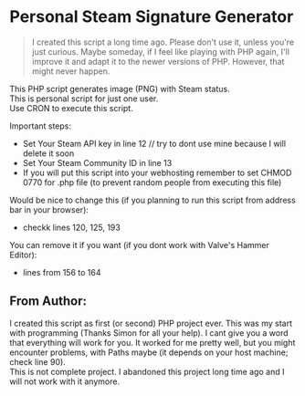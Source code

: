 # Personal Steam Signature Generator

>I created this script a long time ago. Please don't use it, unless you're just curious. Maybe someday, if I feel like playing with PHP again, I'll improve it and adapt it to the newer versions of PHP. However, that might never happen.

This PHP script generates image (PNG) with Steam status.  
This is personal script for just one user.  
Use CRON to execute this script.  

Important steps:  
- Set Your Steam API key in line 12 // try to dont use mine because I will delete it soon
- Set Your Steam Community ID in line 13
- If you will put this script into your webhosting remember to set CHMOD 0770 for .php file (to prevent random people from executing this file)  

Would be nice to change this (if you planning to run this script from address bar in your browser):
- checkk lines 120, 125, 193

You can remove it if you want (if you dont work with Valve's Hammer Editor):
- lines from 156 to 164

## From Author:
I created this script as first (or second) PHP project ever. This was my start with programming (Thanks Simon for all your help). I cant give you a word that everything will work for you. It worked for me pretty well, but you might encounter problems, with Paths maybe (it depends on your host machine; check line 90).  
This is not complete project. I abandoned this project long time ago and I will not work with it anymore.  
